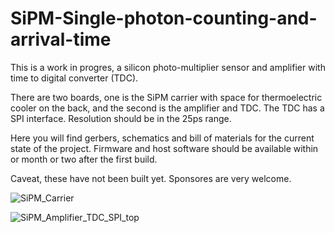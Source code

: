 # SiPM-Single-photon-counting-and-arrival-time

This is a work in progres, a silicon photo-multiplier sensor and amplifier with time to digital converter (TDC).

There are two boards, one is the SiPM carrier with space for  thermoelectric cooler on the back, and the second is the amplifier and TDC.  The TDC has a SPI interface.  Resolution should be in the 25ps range.

Here you will find gerbers, schematics and bill of materials for the current state of the project.  Firmware and host software should  be available within or month or two after the first build.

Caveat, these have not been built yet.  Sponsores are very welcome.

![SiPM_Carrier](https://github.com/user-attachments/assets/c80aea53-cabe-48d9-a1c9-c742df434c67)

![SiPM_Amplifier_TDC_SPI_top](https://github.com/user-attachments/assets/7d67d5c5-aa69-479b-b640-69460ece610e)

